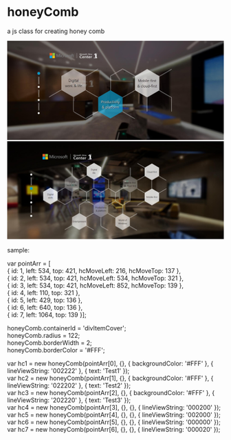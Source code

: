 # honeyComb
a js class for creating honey comb


![image](https://github.com/lancyan/honeyComb/blob/master/QQ%E6%88%AA%E5%9B%BE20170419004715.jpg)
![image](https://github.com/lancyan/honeyComb/blob/master/QQ%E6%88%AA%E5%9B%BE20170419004733.jpg)

sample:      
<script type="text/javascript" src="js/jquery-1.11.1.js"></script>          
<script type="text/javascript" src="js/jquery.transform2d.js"></script>      
<script type="text/javascript" src="js/jquery.easing.1.3.js"></script>       
<script type="text/javascript" src="js/jquery.mousewheel.js"></script>      
<script type="text/javascript" src="js/honeyComb.js"></script>      
<script type="text/javascript" src="js/loaderCover.js"></script>      
<script type="text/javascript" src="js/animation.js"></script>      
<script type="text/javascript" src="js/gestures/hammer.js"></script>      
<script type="text/javascript" src="js/deploy/parallax.js"></script>      
  
var pointArr = [   
{ id: 1, left: 534, top: 421, hcMoveLeft: 216, hcMoveTop: 137 },   
{ id: 2, left: 534, top: 421, hcMoveLeft: 534, hcMoveTop: 321 },   
{ id: 3, left: 534, top: 421, hcMoveLeft: 852, hcMoveTop: 139 },   
{ id: 4, left: 110, top: 321 },   
{ id: 5, left: 429, top: 136 },   
{ id: 6, left: 640, top: 136 },   
{ id: 7, left: 1064, top: 139 }];   

honeyComb.containerId = 'divItemCover';   
honeyComb.radius = 122;   
honeyComb.borderWidth = 2;   
honeyComb.borderColor = '#FFF';   

var hc1 = new honeyComb(pointArr[0], {}, { backgroundColor: '#FFF' }, { lineViewString: '002222' }, { text: 'Test1' });   
var hc2 = new honeyComb(pointArr[1], {}, { backgroundColor: '#FFF' }, { lineViewString: '022202' }, { text: 'Test2' });   
var hc3 = new honeyComb(pointArr[2], {}, { backgroundColor: '#FFF' }, { lineViewString: '202220' }, { text: 'Test3' });   
var hc4 = new honeyComb(pointArr[3], {}, {}, { lineViewString: '000200' });    
var hc5 = new honeyComb(pointArr[4], {}, {}, { lineViewString: '002000' });   
var hc6 = new honeyComb(pointArr[5], {}, {}, { lineViewString: '000000' });   
var hc7 = new honeyComb(pointArr[6], {}, {}, { lineViewString: '000020' });   
